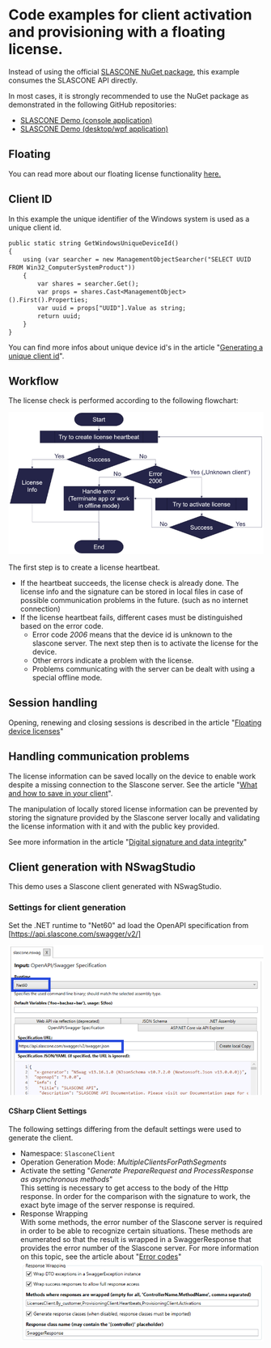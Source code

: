 # Code examples for client activation and provisioning with a floating license.

Instead of using the official [SLASCONE NuGet package](https://www.nuget.org/profiles/SLASCONE), this example consumes the SLASCONE API directly. 

In most cases, it is strongly recommended to use the NuGet package as demonstrated in the following GitHub repositories:

- [SLASCONE Demo (console application)](https://github.com/SLASCONE/SLASCONE-demo-csharp-nuget)
- [SLASCONE Demo (desktop/wpf application)](https://github.com/SLASCONE/SLASCONE-demo-wpf-nuget)

## Floating

You can read more about our floating license functionality [here.](https://support.slascone.com/hc/en-us/articles/360016152858-FLOATING-DEVICE-LICENSES)

## Client ID

In this example the unique identifier of the Windows system is used as a unique client id.

```
public static string GetWindowsUniqueDeviceId()
{
    using (var searcher = new ManagementObjectSearcher("SELECT UUID FROM Win32_ComputerSystemProduct"))
	{
		var shares = searcher.Get();
		var props = shares.Cast<ManagementObject>().First().Properties;
		var uuid = props["UUID"].Value as string;
		return uuid;
	}
}
```

You can find more infos about unique device id's in the article "[Generating a unique client id](https://support.slascone.com/hc/en-us/articles/360016157958-GENERATING-A-UNIQUE-CLIENT-ID)".

## Workflow

The license check is performed according to the following flowchart:

![License check](./images/licensecheck.png)

The first step is to create a license heartbeat.
- If the heartbeat succeeds, the license check is already done. The license info and the signature can be stored in 
local files in case of possible communication problems in the future. (such as no internet connection)
- If the license heartbeat fails, different cases must be distinguished based on the error code.  
  - Error code *2006* means that the device id is unknown to the slascone server. The next step then is to activate the license for the device.
  -  Other errors indicate a problem with the license.
  -  Problems communicating with the server can be dealt with using a special offline mode.

## Session handling

Opening, renewing and closing sessions is described in the article "[Floating device licenses](https://support.slascone.com/hc/en-us/articles/360016152858-FLOATING-DEVICE-LICENSES)"

## Handling communication problems

The license information can be saved locally on the device to enable work despite a missing connection to the Slascone server.
See the article 
"[What and how to save in your client](https://support.slascone.com/hc/en-us/articles/7702036319261-WHAT-AND-HOW-TO-SAVE-IN-YOUR-CLIENT)".

The manipulation of locally stored license information can be prevented by storing the signature provided by the Slascone server locally and validating the license information with it and with the public key provided.

See more information in the article "[Digital signature and data integrity](https://support.slascone.com/hc/en-us/articles/360016063637-DIGITAL-SIGNATURE-AND-DATA-INTEGRITY)"

## Client generation with NSwagStudio

This demo uses a Slascone client generated with NSwagStudio.

### Settings for client generation

Set the .NET runtime to "Net60" ad load the OpenAPI specification from [https://api.slascone.com/swagger/v2/]

![Choose .NET](./images/netframework.png)

#### CSharp Client Settings

The following settings differing from the default settings were used
to generate the client.

- Namespace: `SlasconeClient`
- Operation Generation Mode: _MultipleClientsForPathSegments_
- Activate the setting "_Generate PrepareRequest and ProcessResponse as asynchronous methods_"  
This setting is necessary to get access to the body of the Http response. In order for the comparison with the signature to work, the exact byte image of the server response is required.
- Response Wrapping  
With some methods, the error number of the Slascone server is required in order to be able to recognize certain situations.
These methods are enumerated so that the result is wrapped in a SwaggerResponse that provides the error number of the Slascone server.
For more information on this topic, see the article about "[Error codes](https://support.slascone.com/hc/en-us/articles/360016160398-ERROR-CODES)"  
![Response Wrapping](./images/responsewrapping.png)
